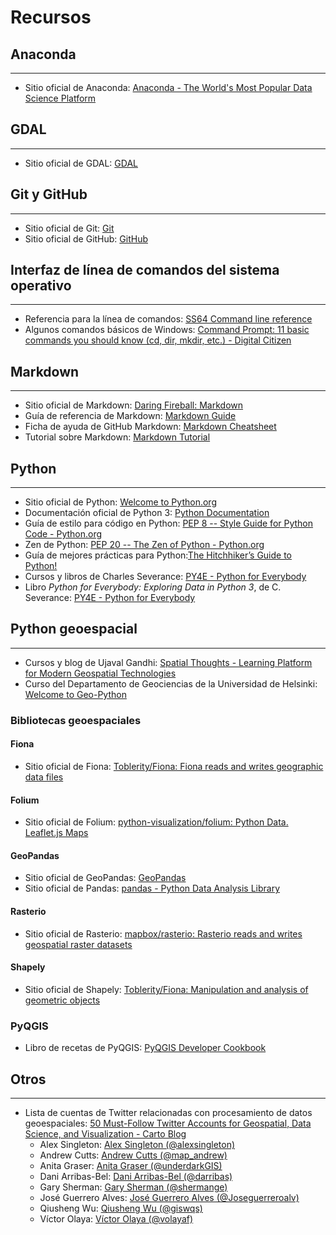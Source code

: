 # Recursos

## Anaconda
----------------------
- Sitio oficial de Anaconda: [Anaconda - The World's Most Popular Data Science Platform](https://www.anaconda.com/)

## GDAL
----------------------
- Sitio oficial de GDAL: [GDAL](https://gdal.org/)

## Git y GitHub
----------------------
- Sitio oficial de Git: [Git](https://git-scm.com/)
- Sitio oficial de GitHub: [GitHub](https://github.com/)

## Interfaz de línea de comandos del sistema operativo
------------------------------------------------------
- Referencia para la línea de comandos: [SS64 Command line reference](https://ss64.com/)
- Algunos comandos básicos de Windows: [Command Prompt: 11 basic commands you should know (cd, dir, mkdir, etc.) - Digital Citizen](https://www.digitalcitizen.life/command-prompt-how-use-basic-commands)

## Markdown
----------------------
- Sitio oficial de Markdown: [Daring Fireball: Markdown](https://daringfireball.net/projects/markdown/)
- Guía de referencia de Markdown: [Markdown Guide](https://www.markdownguide.org/)
- Ficha de ayuda de GitHub Markdown: [Markdown Cheatsheet](https://github.com/adam-p/markdown-here/wiki/Markdown-Cheatsheet)
- Tutorial sobre Markdown: [Markdown Tutorial](https://www.markdowntutorial.com/)

## Python
----------------------
- Sitio oficial de Python: [Welcome to Python.org](https://www.python.org/)
- Documentación oficial de Python 3: [Python Documentation](https://docs.python.org/3/)
- Guía de estilo para código en Python: [PEP 8 -- Style Guide for Python Code - Python.org](https://www.python.org/dev/peps/pep-0008/)
- Zen de Python: [PEP 20 -- The Zen of Python - Python.org](https://www.python.org/dev/peps/pep-0020/)
- Guía de mejores prácticas para Python:[The Hitchhiker’s Guide to Python!](https://docs.python-guide.org/)
- Cursos y libros de Charles Severance: [PY4E - Python for Everybody](https://www.py4e.com/)
- Libro _Python for Everybody: Exploring Data in Python 3_, de C. Severance: [PY4E - Python for Everybody](https://www.py4e.com/book.php)

## Python geoespacial
----------------------
- Cursos y blog de Ujaval Gandhi: [Spatial Thoughts - Learning Platform for Modern Geospatial Technologies](https://spatialthoughts.com/)
- Curso del Departamento de Geociencias de la Universidad de Helsinki: [Welcome to Geo-Python](https://geo-python-site.readthedocs.io/)

### Bibliotecas geoespaciales

#### Fiona
- Sitio oficial de Fiona: [Toblerity/Fiona: Fiona reads and writes geographic data files](https://github.com/Toblerity/Fiona)  

#### Folium
- Sitio oficial de Folium: [python-visualization/folium: Python Data. Leaflet.js Maps](https://github.com/python-visualization/folium)

#### GeoPandas
- Sitio oficial de GeoPandas: [GeoPandas](https://geopandas.org/)
- Sitio oficial de Pandas: [pandas - Python Data Analysis Library](https://pandas.pydata.org/)

#### Rasterio
- Sitio oficial de Rasterio: [mapbox/rasterio: Rasterio reads and writes geospatial raster datasets](https://github.com/mapbox/rasterio)

#### Shapely
- Sitio oficial de Shapely: [Toblerity/Fiona: Manipulation and analysis of geometric objects](https://github.com/Toblerity/Shapely)

### PyQGIS
- Libro de recetas de PyQGIS: [PyQGIS Developer Cookbook](https://docs.qgis.org/testing/en/docs/pyqgis_developer_cookbook/)

## Otros
----------------------
- Lista de cuentas de Twitter relacionadas con procesamiento de datos geoespaciales: [50 Must-Follow Twitter Accounts for Geospatial, Data Science, and Visualization - Carto Blog](https://carto.com/blog/twitter-guide-2018/)
    - Alex Singleton: [Alex Singleton (@alexsingleton)](https://twitter.com/alexsingleton)
    - Andrew Cutts: [Andrew Cutts (@map_andrew)](https://twitter.com/map_andrew)
    - Anita Graser: [Anita Graser (@underdarkGIS)](https://twitter.com/underdarkGIS)
    - Dani Arribas-Bel: [Dani Arribas-Bel (@darribas)](https://twitter.com/darribas)
    - Gary Sherman: [Gary Sherman (@shermange)](https://twitter.com/shermange)
    - José Guerrero Alves: [José Guerrero Alves (@Joseguerreroalv)](https://twitter.com/Joseguerreroalv)
    - Qiusheng Wu: [Qiusheng Wu (@giswqs)](https://twitter.com/giswqs)
    - Víctor Olaya: [Víctor Olaya (@volayaf)](https://twitter.com/volayaf)
